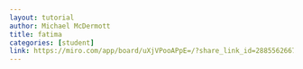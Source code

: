 ```yaml
---
layout: tutorial
author: Michael McDermott
title: fatima
categories: [student]
link: https://miro.com/app/board/uXjVPooAPpE=/?share_link_id=288556266730
---
```

